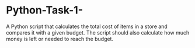 # Python-Task-1-
A Python script that calculates the total cost of items in a store and compares it with a given budget. The script should also calculate how much money is left or needed to reach the budget.

